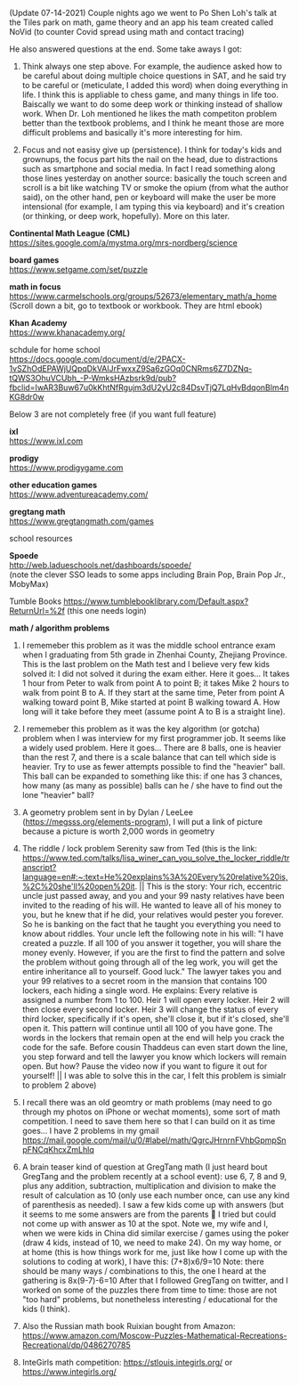 (Update 07-14-2021) Couple nights ago we went to Po Shen Loh's talk at the Tiles park on math, game theory and an app his team created called NoVid (to counter Covid spread using math and contact tracing)

He also answered questions at the end. Some take aways I got:  
1) Think always one step above. For example, the audience asked how to be careful about doing multiple choice questions in SAT, and he said try to be careful or (meticulate, I added this word) when doing everything in life. I think this is appliable to chess game, and many things in life too. Baiscally we want to do some deep work or thinking instead of shallow work. When Dr. Loh mentioned he likes the math competiton problem better than the textbook problems, and I think he meant those are more difficult problems and basically it's more interesting for him.  

2) Focus and not easisy give up (persistence). I think for today's kids and grownups, the focus part hits the nail on the head, due to distractions such as smartphone and social media. In fact I read something along those lines yesterday on another source: basically the touch screen and scroll is a bit like watching TV or smoke the opium (from what the author said), on the other hand, pen or keyboard will make the user be more intensional (for example, I am typing this via keyboard) and it's creation (or thinking, or deep work, hopefully).  More on this later.  

**Continental Math League (CML)**  
https://sites.google.com/a/mystma.org/mrs-nordberg/science

**board games**  
https://www.setgame.com/set/puzzle  

**math in focus**  
https://www.carmelschools.org/groups/52673/elementary_math/a_home
(Scroll down a bit, go to textbook or workbook. They are html ebook)

**Khan Academy**  
https://www.khanacademy.org/  

schdule for home school   
https://docs.google.com/document/d/e/2PACX-1vSZhOdEPAWjUQpqDkVAlJrFwxxZ9Sa6zGOq0CNRms6Z7DZNq-tQWS3OhuVCUbh_-P-WmksHAzbsrk9d/pub?fbclid=IwAR3Buw67u0kKhtNfRgujm3dU2yU2c84DsvTjQ7LqHvBdqonBlm4nKG8dr0w  

Below 3 are not completely free (if you want full feature)  

**ixl**  
https://www.ixl.com  

**prodigy**  
https://www.prodigygame.com  

**other education games**  
https://www.adventureacademy.com/  

**gregtang math**  
https://www.gregtangmath.com/games  

school resources  

**Spoede**  
http://web.ladueschools.net/dashboards/spoede/  
(note the clever SSO leads to some apps including Brain Pop, Brain Pop Jr., MobyMax)

Tumble Books
https://www.tumblebooklibrary.com/Default.aspx?ReturnUrl=%2f (this one needs login)

**math / algorithm problems**  
1. I rememeber this problem as it was the middle school entrance exam when I graduating from 5th grade in Zhenhai County, Zhejiang Province. This is the last problem on the Math test and I believe very few kids solved it: I did not solved it during the exam either. Here it goes...
It takes 1 hour from Peter to walk from point A to point B; it takes Mike 2 hours to walk from point B to A. If they start at the same time, Peter from point A walking toward point B, Mike started at point B walking toward A. How long will it take before they meet (assume point A to B is a straight line).

2. I rememeber this problem as it was the key algorithm (or gotcha) problem when I was interview for my first programmer job. It seems like a widely used problem. Here it goes... 
There are 8 balls, one is heavier than the rest 7, and there is a scale balance that can tell which side is heavier. Try to use as fewer attempts possible to find the "heavier" ball. This ball can be expanded to something like this: if one has 3 chances, how many (as many as possible) balls can he / she have to find out the lone "heavier" ball?

3. A geometry problem sent in by Dylan / LeeLee (https://megsss.org/elements-program), I will put a link of picture because a picture is worth 2,000 words in geometry  
4. The riddle / lock problem Serenity saw from Ted (this is the link: https://www.ted.com/talks/lisa_winer_can_you_solve_the_locker_riddle/transcript?language=en#:~:text=He%20explains%3A%20Every%20relative%20is,%2C%20she'll%20open%20it. || This is the story: Your rich, eccentric uncle just passed away, and you and your 99 nasty relatives have been invited to the reading of his will. He wanted to leave all of his money to you, but he knew that if he did, your relatives would pester you forever. So he is banking on the fact that he taught you everything you need to know about riddles. Your uncle left the following note in his will: "I have created a puzzle. If all 100 of you answer it together, you will share the money evenly. However, if you are the first to find the pattern and solve the problem without going through all of the leg work, you will get the entire inheritance all to yourself. Good luck." The lawyer takes you and your 99 relatives to a secret room in the mansion that contains 100 lockers, each hiding a single word. He explains: Every relative is assigned a number from 1 to 100. Heir 1 will open every locker. Heir 2 will then close every second locker. Heir 3 will change the status of every third locker, specifically if it's open, she'll close it, but if it's closed, she'll open it. This pattern will continue until all 100 of you have gone. The words in the lockers that remain open at the end will help you crack the code for the safe. Before cousin Thaddeus can even start down the line, you step forward and tell the lawyer you know which lockers will remain open. But how? Pause the video now if you want to figure it out for yourself! || I was able to solve this in the car, I felt this problem is simialr to problem 2 above)      
5. I recall there was an old geomtry or math problems (may need to go through my photos on iPhone or wechat moments), some sort of math competition. I need to save them here so that I can build on it as time goes... I have 2 problems in my gmail https://mail.google.com/mail/u/0/#label/math/QgrcJHrnrnFVhbGpmpSnpFNCqKhcxZmLhlq  
6. A brain teaser kind of question at GregTang math (I just heard bout GregTang and the problem recently at a school event): use 6, 7, 8 and 9, plus any addition, subtraction, multiplication and division to make the result of calculation as 10 (only use each number once, can use any kind of parenthesis as needed). 
I saw a few kids come up with answers (but it seems to me some answers are from the parents 🙂  I tried but could not come up with answer as 10 at the spot. Note we, my wife and I, when we were kids in China did similar exercise / games using the poker (draw 4 kids, instead of 10, we need to make 24). On my way home, or at home (this is how things work for me, just like how I come up with the solutions to coding at work), I have this: (7+8)x6/9=10     Note: there should be many ways / combinations to this, the one I heard at the gathering is 8x(9-7)-6=10  After that I followed GregTang on twitter, and I worked on some of the puzzles there from time to time: those are not "too hard" problems, but nonetheless interesting / educational for the kids  (I think).  
7. Also the Russian math book Ruixian bought from Amazon: https://www.amazon.com/Moscow-Puzzles-Mathematical-Recreations-Recreational/dp/0486270785  
8. InteGirls math competition: https://stlouis.integirls.org/ or https://www.integirls.org/

